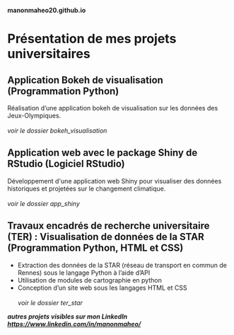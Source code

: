 **manonmaheo20.github.io**

# Présentation de mes projets universitaires

## Application Bokeh de visualisation (Programmation Python)

Réalisation d’une application bokeh de visualisation sur les données des Jeux-Olympiques.
<br><br>
*voir le dossier bokeh_visualisation*

## Application web avec le package Shiny de RStudio (Logiciel RStudio)

Développement d'une application web Shiny pour visualiser des données historiques et projetées sur le changement climatique.
<br><br>
*voir le dossier app_shiny*

## Travaux encadrés de recherche universitaire (TER) : Visualisation de données de la STAR (Programmation Python, HTML et CSS)

- Extraction des données de la STAR (réseau de transport en commun de Rennes) sous le langage Python à l’aide d’API
- Utilisation de modules de cartographie en python 
- Conception d’un site web sous les langages HTML et CSS
<br><br>
*voir le dossier ter_star*

***autres projets visibles sur mon LinkedIn https://www.linkedin.com/in/manonmaheo/***
